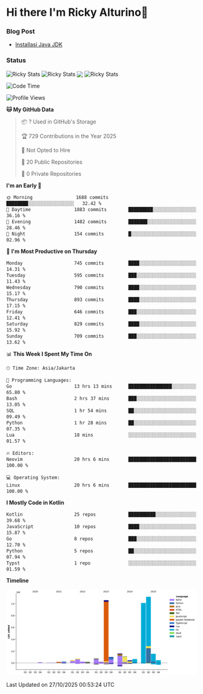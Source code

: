 # Hi there I'm Ricky Alturino👋

### Blog Post

<!-- BLOG-POST-LIST:START -->

- [Installasi Java JDK](https://onirutla.medium.com/installasi-java-jdk-ec701beeb5cb?source=rss-d9d81c918cc9------2)
<!-- BLOG-POST-LIST:END -->

### Status

<img align="center" alt="Ricky Stats" src="https://github-readme-stats.vercel.app/api?username=Alturino&theme=dark&show_icons=true&hide_border=false" />
<img align="center" alt="Ricky Stats" src="https://github-readme-stats.vercel.app/api/top-langs/?username=Alturino&theme=dark&show_icons=true&layout=compact"/>
<img align="center" width="640px" src="https://github-readme-stats.vercel.app/api/wakatime?username=Alturino&layout=compact&hide_border=true&theme=dark">
<img align="center" alt="Ricky Stats" src="https://leetcard.jacoblin.cool/alturino?border=0&radius=20&ext=activity"/>

<!--START_SECTION:waka-->
![Code Time](http://img.shields.io/badge/Code%20Time-1%2C498%20hrs%2048%20mins-blue)

![Profile Views](http://img.shields.io/badge/Profile%20Views-0-blue)

**🐱 My GitHub Data** 

> 📦 ? Used in GitHub's Storage 
 > 
> 🏆 729 Contributions in the Year 2025
 > 
> 🚫 Not Opted to Hire
 > 
> 📜 20 Public Repositories 
 > 
> 🔑 0 Private Repositories 
 > 
**I'm an Early 🐤** 

```text
🌞 Morning                1688 commits        ████████░░░░░░░░░░░░░░░░░   32.42 % 
🌆 Daytime                1883 commits        █████████░░░░░░░░░░░░░░░░   36.16 % 
🌃 Evening                1482 commits        ███████░░░░░░░░░░░░░░░░░░   28.46 % 
🌙 Night                  154 commits         █░░░░░░░░░░░░░░░░░░░░░░░░   02.96 % 
```
📅 **I'm Most Productive on Thursday** 

```text
Monday                   745 commits         ████░░░░░░░░░░░░░░░░░░░░░   14.31 % 
Tuesday                  595 commits         ███░░░░░░░░░░░░░░░░░░░░░░   11.43 % 
Wednesday                790 commits         ████░░░░░░░░░░░░░░░░░░░░░   15.17 % 
Thursday                 893 commits         ████░░░░░░░░░░░░░░░░░░░░░   17.15 % 
Friday                   646 commits         ███░░░░░░░░░░░░░░░░░░░░░░   12.41 % 
Saturday                 829 commits         ████░░░░░░░░░░░░░░░░░░░░░   15.92 % 
Sunday                   709 commits         ███░░░░░░░░░░░░░░░░░░░░░░   13.62 % 
```


📊 **This Week I Spent My Time On** 

```text
🕑︎ Time Zone: Asia/Jakarta

💬 Programming Languages: 
Go                       13 hrs 13 mins      ████████████████░░░░░░░░░   65.80 % 
Bash                     2 hrs 37 mins       ███░░░░░░░░░░░░░░░░░░░░░░   13.05 % 
SQL                      1 hr 54 mins        ██░░░░░░░░░░░░░░░░░░░░░░░   09.49 % 
Python                   1 hr 28 mins        ██░░░░░░░░░░░░░░░░░░░░░░░   07.35 % 
Lua                      18 mins             ░░░░░░░░░░░░░░░░░░░░░░░░░   01.57 % 

🔥 Editors: 
Neovim                   20 hrs 6 mins       █████████████████████████   100.00 % 

💻 Operating System: 
Linux                    20 hrs 6 mins       █████████████████████████   100.00 % 
```

**I Mostly Code in Kotlin** 

```text
Kotlin                   25 repos            ██████████░░░░░░░░░░░░░░░   39.68 % 
JavaScript               10 repos            ████░░░░░░░░░░░░░░░░░░░░░   15.87 % 
Go                       8 repos             ███░░░░░░░░░░░░░░░░░░░░░░   12.70 % 
Python                   5 repos             ██░░░░░░░░░░░░░░░░░░░░░░░   07.94 % 
Typst                    1 repo              ░░░░░░░░░░░░░░░░░░░░░░░░░   01.59 % 
```



**Timeline**

![Lines of Code chart](https://raw.githubusercontent.com/Alturino/Alturino/main/assets/bar_graph.png)


 Last Updated on 27/10/2025 00:53:24 UTC
<!--END_SECTION:waka-->
